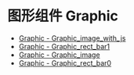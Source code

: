 # 图形组件 Graphic
[]()
- [Graphic - Graphic_image_with_js](/pyecharts/Graphic/graphic_image_with_js.md 'include :type=code')
- [Graphic - Graphic_rect_bar1](/pyecharts/Graphic/graphic_rect_bar1.md 'include :type=code')
- [Graphic - Graphic_image](/pyecharts/Graphic/graphic_image.md 'include :type=code')
- [Graphic - Graphic_rect_bar0](/pyecharts/Graphic/graphic_rect_bar0.md 'include :type=code')

